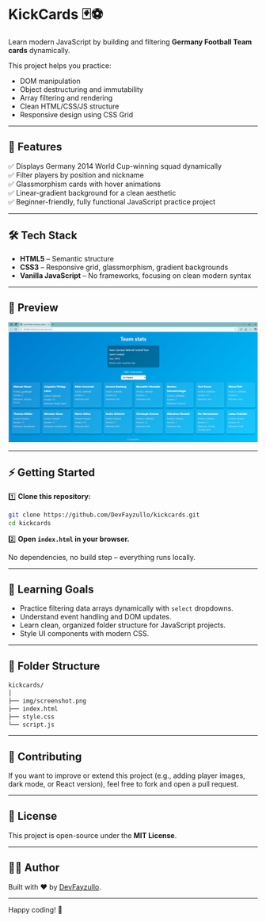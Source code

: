 # KickCards 🃏⚽️

Learn modern JavaScript by building and filtering **Germany Football Team cards** dynamically.

This project helps you practice:
- DOM manipulation
- Object destructuring and immutability
- Array filtering and rendering
- Clean HTML/CSS/JS structure
- Responsive design using CSS Grid

---

## 🚀 Features

✅ Displays Germany 2014 World Cup-winning squad dynamically  
✅ Filter players by position and nickname  
✅ Glassmorphism cards with hover animations  
✅ Linear-gradient background for a clean aesthetic  
✅ Beginner-friendly, fully functional JavaScript practice project

---

## 🛠 Tech Stack

- **HTML5** – Semantic structure
- **CSS3** – Responsive grid, glassmorphism, gradient backgrounds
- **Vanilla JavaScript** – No frameworks, focusing on clean modern syntax

---

## 📸 Preview

![KickCards Preview](../KickCards/img/screenshot.png) <!-- Add a screenshot if you wish -->

---

## ⚡️ Getting Started

1️⃣ **Clone this repository:**

```bash
git clone https://github.com/DevFayzullo/kickcards.git
cd kickcards
```

2️⃣ **Open `index.html` in your browser.**

No dependencies, no build step – everything runs locally.

---

## 📝 Learning Goals

- Practice filtering data arrays dynamically with `select` dropdowns.
- Understand event handling and DOM updates.
- Learn clean, organized folder structure for JavaScript projects.
- Style UI components with modern CSS.

---

## 📂 Folder Structure

```
kickcards/
│
├── img/screenshot.png
├── index.html
├── style.css
└── script.js
```

---

## 🤝 Contributing

If you want to improve or extend this project (e.g., adding player images, dark mode, or React version), feel free to fork and open a pull request.

---

## 📄 License

This project is open-source under the **MIT License**.

---

## 🧑‍💻 Author

Built with ❤️ by [DevFayzullo](https://github.com/DevFayzullo).

---

Happy coding! 🚀
